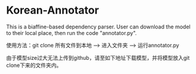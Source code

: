 # Korean-Annotator
This is a biaffine-based dependency parser.
User can download the model to their local place, then run the code "annotator.py".

使用方法：git clone 所有文件到本地 --> 进入文件夹 --> 运行annotator.py

由于模型size过大无法上传到github，请至如下地址下载模型，并将模型放入git clone下来的文件夹内。
